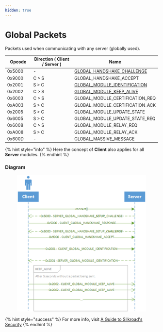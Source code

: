 ```yaml
---
hidden: true
---
```


# Global Packets

Packets used when communicating with any server (globally used).

<table data-full-width="false"><thead><tr><th width="100">Opcode</th><th width="215">Direction ( Client / Server )</th><th>Name</th></tr></thead><tbody><tr><td>0x5000</td><td>-</td><td><a href="global_handshake_challenge.md">GLOBAL_HANDSHAKE_CHALLENGE</a></td></tr><tr><td>0x9000</td><td>C > S</td><td>GLOBAL_HANDSHAKE_ACCEPT</td></tr><tr><td>0x2001</td><td>S > C</td><td><a href="global_module_identification.md">GLOBAL_MODULE_IDENTIFICATION</a></td></tr><tr><td>0x2002</td><td>C > S</td><td><a href="global_module_keep_alive.md">GLOBAL_MODULE_KEEP_ALIVE</a></td></tr><tr><td>0x6003</td><td>C > S</td><td>GLOBAL_MODULE_CERTIFICATION_REQ</td></tr><tr><td>0xA003</td><td>S > C</td><td>GLOBAL_MODULE_CERTIFICATION_ACK</td></tr><tr><td>0x2005</td><td>S > C</td><td>GLOBAL_MODULE_UPDATE_STATE</td></tr><tr><td>0x6005</td><td>S > C</td><td>GLOBAL_MODULE_UPDATE_STATE_REQ</td></tr><tr><td>0x6008</td><td>C > S</td><td>GLOBAL_MODULE_RELAY_REQ</td></tr><tr><td>0xA008</td><td>S > C</td><td>GLOBAL_MODULE_RELAY_ACK</td></tr><tr><td>0x600D</td><td>-</td><td>GLOBAL_MASSIVE_MESSAGE</td></tr></tbody></table>

{% hint style="info" %}
Here the concept of **Client** also applies for all **Server** modules.
{% endhint %}

### Diagram

<figure><img src="../../.gitbook/assets/packets-global-diagram.png" alt=""><figcaption></figcaption></figure>

{% hint style="success" %}
For more info, visit [A Guide to Silkroad's Security](../../client/a-guide-to-silkroads-security.md)
{% endhint %}
